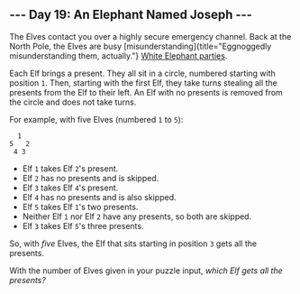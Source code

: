 ## \-\-- Day 19: An Elephant Named Joseph \-\--

The Elves contact you over a highly secure emergency channel. Back at
the North Pole, the Elves are busy
[misunderstanding]{title="Eggnoggedly misunderstanding them, actually."}
[White Elephant
parties](https://en.wikipedia.org/wiki/White_elephant_gift_exchange).

Each Elf brings a present. They all sit in a circle, numbered starting
with position `1`. Then, starting with the first Elf, they take turns
stealing all the presents from the Elf to their left. An Elf with no
presents is removed from the circle and does not take turns.

For example, with five Elves (numbered `1` to `5`):

      1
    5   2
     4 3

-   Elf `1` takes Elf `2`\'s present.
-   Elf `2` has no presents and is skipped.
-   Elf `3` takes Elf `4`\'s present.
-   Elf `4` has no presents and is also skipped.
-   Elf `5` takes Elf `1`\'s two presents.
-   Neither Elf `1` nor Elf `2` have any presents, so both are skipped.
-   Elf `3` takes Elf `5`\'s three presents.

So, with *five* Elves, the Elf that sits starting in position `3` gets
all the presents.

With the number of Elves given in your puzzle input, *which Elf gets all
the presents?*
